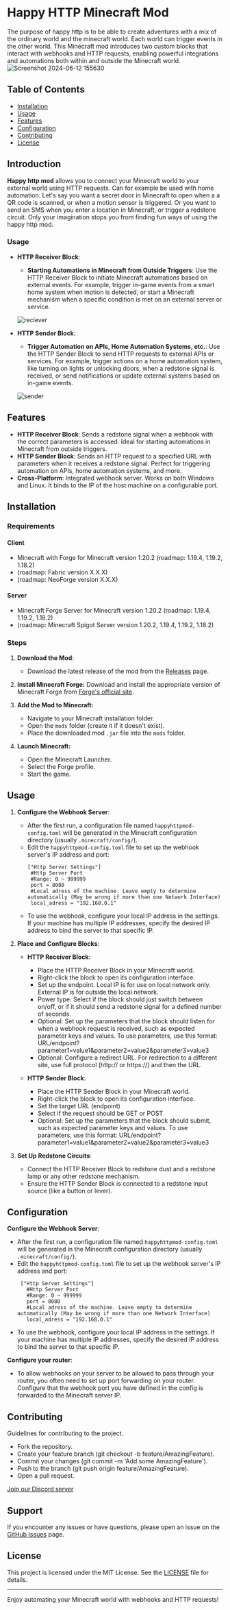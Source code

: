 # Happy HTTP Minecraft Mod

The purpose of happy http is to be able to create adventures with a mix of the ordinary world and the minecraft world. Each world can trigger events in the other world. 
This Minecraft mod introduces two custom blocks that interact with webhooks and HTTP requests, enabling powerful integrations and automations both within and outside the Minecraft world.
![Screenshot 2024-06-12 155630](https://github.com/clapters/HappyHttpMod/assets/128842272/59fcf0e0-b03a-4e82-ba70-7696e9f79b77)

## Table of Contents

- [Installation](#installation)
- [Usage](#usage)
- [Features](#features)
- [Configuration](#configuration)
- [Contributing](#contributing)
- [License](#license)


## Introduction

**Happy http mod** allows you to connect your Minecraft world to your external world using HTTP requests. Can for example be used with home automation. Let's say you want a secret door in Minecraft to open when a a QR code is scanned, or when a motion sensor is triggered. Or you want to send an SMS when you enter a location in Minecraft, or trigger a redstone circuit. Only your imagination stops you from finding fun ways of using the happy http mod. 

### Usage


- **HTTP Receiver Block**: 
  - **Starting Automations in Minecraft from Outside Triggers**: Use the HTTP Receiver Block to initiate Minecraft automations based on external events. For example, trigger in-game events from a smart home system when motion is detected, or start a Minecraft mechanism when a specific condition is met on an external server or service.
  
  ![reciever](https://github.com/clapters/HappyHttpMod/assets/128842272/9c3c15d5-357c-4c22-b073-bd78d8bf8872)
  

- **HTTP Sender Block**: 
  - **Trigger Automation on APIs, Home Automation Systems, etc.**: Use the HTTP Sender Block to send HTTP requests to external APIs or services. For example, trigger actions on a home automation system, like turning on lights or unlocking doors, when a redstone signal is received, or send notifications or update external systems based on in-game events.

  ![sender](https://github.com/clapters/HappyHttpMod/assets/128842272/611827f1-b15a-46ef-b44b-bb3de7673dae)

## Features

- **HTTP Receiver Block**: Sends a redstone signal when a webhook with the correct parameters is accessed. Ideal for starting automations in Minecraft from outside triggers.
- **HTTP Sender Block**: Sends an HTTP request to a specified URL with parameters when it receives a redstone signal. Perfect for triggering automation on APIs, home automation systems, and more.
- **Cross-Platform**: Integrated webhook server. Works on both Windows and Linux. It binds to the IP of the host machine on a configurable port.


## Installation

### Requirements

#### Client

- Minecraft with Forge for Minecraft version 1.20.2 (roadmap: 1.19.4, 1.19.2, 1.18.2)
- (roadmap: Fabric version X.X.X)
- (roadmap: NeoForge version X.X.X)

#### Server

- Minecraft Forge Server for Minecraft version 1.20.2 (roadmap: 1.19.4, 1.19.2, 1.18.2)
- (roadmap: Minecraft Spigot Server version 1.20.2, 1.19.4, 1.19.2, 1.18.2)


### Steps

1. **Download the Mod**:
   - Download the latest release of the mod from the [Releases](https://github.com/clapters/happyhttpmod/releases) page.

2. **Install Minecraft Forge:**
   Download and install the appropriate version of Minecraft Forge from [Forge's official site](https://files.minecraftforge.net/).

3. **Add the Mod to Minecraft:**
   - Navigate to your Minecraft installation folder.
   - Open the `mods` folder (create it if it doesn't exist).
   - Place the downloaded mod `.jar` file into the `mods` folder.

4. **Launch Minecraft:**
   - Open the Minecraft Launcher.
   - Select the Forge profile.
   - Start the game.

## Usage

1. **Configure the Webhook Server**:
   - After the first run, a configuration file named `happyhttpmod-config.toml` will be generated in the Minecraft configuration directory (usually `.minecraft/config/`).
   - Edit the `happyhttpmod-config.toml` file to set up the webhook server's IP address and port:
       ``` 
      ["Http Server Settings"]
    	#Http Server Port
    	#Range: 0 ~ 999999
	    port = 8080
	    #Local adress of the machine. Leave empty to determine automatically (May be wrong if more than one Network Interface)
	    local_adress = "192.168.0.1"
     ```
   - To use the webhook, configure your local IP address in the settings. If your machine has multiple IP addresses, specify the desired IP address to bind the server to that specific IP.

2. **Place and Configure Blocks**:
   - **HTTP Receiver Block**: 
     - Place the HTTP Receiver Block in your Minecraft world.
     - Right-click the block to open its configuration interface.
     - Set up the endpoint. Local IP is for use on local network only. External IP is for outside the local network.
     - Power type: Select if the block should just switch between on/off, or if it should send a redstone signal for a defined number of seconds.
     - Optional: Set up the parameters that the block should listen for when a webhook request is received, such as expected parameter keys and values. To use parameters, use this format: URL/endpoint?parameter1=value1&parameter2=value2&parameter3=value3
     - Optional: Configure a redirect URL. For redirection to a different site, use full protocol (http:// or https://) and then the URL. 

   - **HTTP Sender Block**:
     - Place the HTTP Sender Block in your Minecraft world.
     - Right-click the block to open its configuration interface.
     - Set the target URL (endpoint)
     - Select if the request should be GET or POST
     - Optional: Set up the parameters that the block should submit, such as expected parameter keys and values. To use parameters, use this format: URL/endpoint?parameter1=value1&parameter2=value2&parameter3=value3
     
3. **Set Up Redstone Circuits**:
   - Connect the HTTP Receiver Block to redstone dust and a redstone lamp or any other redstone mechanism.
   - Ensure the HTTP Sender Block is connected to a redstone input source (like a button or lever).

## Configuration
**Configure the Webhook Server**:
   - After the first run, a configuration file named `happyhttpmod-config.toml` will be generated in the Minecraft configuration directory (usually `.minecraft/config/`).
   - Edit the `happyhttpmod-config.toml` file to set up the webhook server's IP address and port:
     ```      
      ["Http Server Settings"]
    	#Http Server Port
    	#Range: 0 ~ 999999
	    port = 8080
	    #Local adress of the machine. Leave empty to determine automatically (May be wrong if more than one Network Interface)
	    local_adress = "192.168.0.1"
     ```
   - To use the webhook, configure your local IP address in the settings. If your machine has multiple IP addresses, specify the desired IP address to bind the server to that specific IP.

**Configure your router**:

- To allow webhooks on your server to be allowed to pass through your router, you often need to set up port forwarding on your router. Configure that the webhook port you have defined in the config is forwarded to the Minecraft server IP. 

## Contributing
Guidelines for contributing to the project.

- Fork the repository.
- Create your feature branch (git checkout -b feature/AmazingFeature).
- Commit your changes (git commit -m 'Add some AmazingFeature').
- Push to the branch (git push origin feature/AmazingFeature).
- Open a pull request.

[Join our Discord server](https://discord.gg/G74dTm9D8m)

## Support

If you encounter any issues or have questions, please open an issue on the [GitHub Issues](https://github.com/clapters/happyhttpmod/issues) page.

## License

This project is licensed under the MIT License. See the [LICENSE](LICENSE) file for details.

---

Enjoy automating your Minecraft world with webhooks and HTTP requests!
